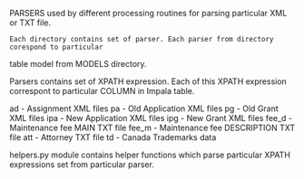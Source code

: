 PARSERS used by different processing routines for parsing particular XML or TXT file.

    Each directory contains set of parser. Each parser from directory corespond to particular
table model from MODELS directory.

   Parsers contains set of XPATH expression. Each of this XPATH expression correspont to
particular COLUMN in Impala table.

ad    - Assignment XML files
pa    - Old Application XML files
pg    - Old Grant XML files
ipa   - New Application XML files
ipg   - New Grant XML files
fee_d - Maintenance fee MAIN TXT file
fee_m - Maintenance fee DESCRIPTION TXT file
att   - Attorney TXT file
td    - Canada Trademarks data

   helpers.py module contains helper functions which parse particular XPATH expressions set
from particular parser.
